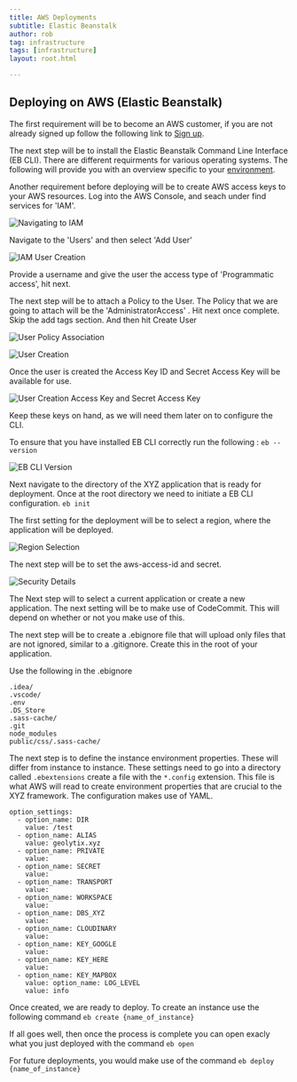 ```yaml
---
title: AWS Deployments
subtitle: Elastic Beanstalk
author: rob
tag: infrastructure
tags: [infrastructure]
layout: root.html

---
```


## Deploying on AWS \(Elastic Beanstalk\)

The first requirement will be to become an AWS customer, if you are not already signed up follow the following link to [Sign up](https://console.aws.amazon.com/elasticbeanstalk).

The next step will be to install the Elastic Beanstalk Command Line Interface \(EB CLI\). There are different requirments for various operating systems. The following will provide you with an overview specific to your [environment](https://docs.aws.amazon.com/elasticbeanstalk/latest/dg/eb-cli3-install.html).

Another requirement before deploying will be to create AWS access keys to your AWS resources. Log into the AWS Console, and seach under find services for 'IAM'.

![Navigating to IAM](../../assets/img/aws_deployment_1.png)

Navigate to the 'Users' and then select 'Add User'

![IAM User Creation](../../assets/img/aws_deployment_2.png)

Provide a username and give the user the access type of 'Programmatic access', hit next.

The next step will be to attach a Policy to the User. The Policy that we are going to attach will be the 'AdministratorAccess' . Hit next once complete. Skip the add tags section. And then hit Create User

![User Policy Association](../../assets/img/aws_deployment_3.png)

![User Creation](../../assets/img/aws_deployment_4.png)

Once the user is created the Access Key ID and Secret Access Key will be available for use.

![User Creation Access Key and Secret Access Key](../../assets/img/aws_deployment_5.png)

Keep these keys on hand, as we will need them later on to configure the CLI.

To ensure that you have installed EB CLI correctly run the following : `eb --version`

![EB CLI Version](../../assets/img/aws_deployment_6.png)

Next navigate to the directory of the XYZ application that is ready for deployment. Once at the root directory we need to initiate a EB CLI configuration. `eb init`

The first setting for the deployment will be to select a region, where the application will be deployed. 

![Region Selection](../../assets/img/aws_deployment_7.png)

The next step will be to set the aws-access-id and secret.

![Security Details](../../assets/img/aws_deployment_8.png)

The Next step will to select a current application or create a new application. The next setting will be to make use of CodeCommit. This will depend on whether or not you make use of this.

The next step will be to create a .ebignore file that will upload only files that are not ignored, similar to a .gitignore. Create this in the root of your application.

Use the following in the .ebignore 

```text
.idea/
.vscode/
.env
.DS_Store
.sass-cache/
.git
node_modules
public/css/.sass-cache/
```

The next step is to define the instance environment properties. These will differ from instance to instance. These settings need to go into a directory called `.ebextensions` create a file with the `*.config` extension. This file is what AWS will read to create environment properties that are crucial to the XYZ framework. The configuration makes use of YAML.

```text
option_settings:
  - option_name: DIR
    value: /test
  - option_name: ALIAS
    value: geolytix.xyz
  - option_name: PRIVATE
    value: 
  - option_name: SECRET
    value: 
  - option_name: TRANSPORT
    value: 
  - option_name: WORKSPACE
    value: 
  - option_name: DBS_XYZ
    value: 
  - option_name: CLOUDINARY
    value: 
  - option_name: KEY_GOOGLE
    value: 
  - option_name: KEY_HERE
    value: 
  - option_name: KEY_MAPBOX
    value: option_name: LOG_LEVEL
    value: info
```

 Once created, we are ready to deploy. To create an instance use the following command `eb create {name_of_instance}` 

If all goes well, then once the process is complete you can open exacly what you just deployed with the command `eb open`

For future deployments, you would make use of the command `eb deploy {name_of_instance}`